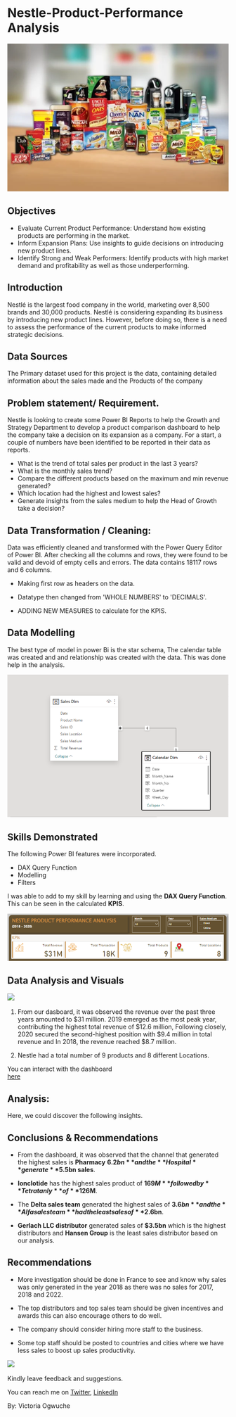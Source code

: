 # Nestle-Product-Performance Analysis

![](Nestle_Picture2.png)

## Objectives
- Evaluate Current Product Performance: Understand how existing products are performing in the market.
- Inform Expansion Plans: Use insights to guide decisions on introducing new product lines.
- Identify Strong and Weak Performers: Identify products with high market demand and profitability as well as those underperforming.

## Introduction
Nestlé is the largest food company in the world, marketing over 8,500 brands and 30,000 products. Nestlé is considering expanding its business by introducing new product lines. However, before doing so, there is a need to assess the performance of the current products to make informed strategic decisions.

## Data Sources
The Primary dataset used for this project is the data, containing detailed information about the sales made and the Products of the company

## Problem statement/ Requirement.

Nestle is looking to create some Power BI Reports to help the Growth and Strategy Department to develop a product comparison dashboard to help the company take a decision on its expansion as a company. For a start, a couple of numbers have been identified to be reported in their data as reports.

- What is the trend of total sales per product in the last 3 years?
- What is the monthly sales trend?
- Compare the different products based on the maximum and min revenue generated?
- Which location had the highest and lowest sales?
- Generate insights from the sales medium to help the Head of Growth take a decision?

## Data Transformation / Cleaning:

Data was efficiently cleaned and transformed with the Power Query Editor of Power BI. After checking all the columns and rows, they were found to be valid and devoid of empty cells and errors. The data contains 18117 rows and 6 columns.

- Making first row as headers on the data.

- Datatype then changed from 'WHOLE NUMBERS' to 'DECIMALS'.

- ADDING NEW MEASURES to calculate for the KPIS.

## Data Modelling
The best type of model in power Bi is the star schema, The calendar table was created and and relationship was created with the data. This was done help in the analysis.

![](Nestle_Model_Picture.PNG)

## Skills Demonstrated
The following Power BI features were incorporated.

- DAX Query Function
- Modelling
- Filters

I was able to add to my skill by learning and using the **DAX Query Function**. This can be seen in the calculated **KPIS**.

![](Nestle_KPIs.PNG)

## Data Analysis and Visuals

![](Nestle_Picture.PNG)

1. From our dasboard, it was observed the revenue over the past three years amounted to $31 million. 2019 emerged as the most peak year, contributing the highest total revenue of $12.6      million, Following closely, 2020 secured the second-highest position with $9.4 million in total revenue and In 2018, the revenue reached $8.7 million.
   
2. Nestle had a total number of 9 products and 8 different Locations.

You can interact with the dashboard  
[here](https://app.powerbi.com/view?r=eyJrIjoiODRlMGZhM2UtM2MzYi00ZjYxLTgwNGMtZDMxYmZmYjU4NzdkIiwidCI6IjUwODUxMjk2LTliZDEtNGM1Yi05MDllLWY2M2U0OWVmZWEyNSJ9)

## Analysis:

Here, we could discover the following insights.

## Conclusions & Recommendations

- From the dashboard, it was observed that the channel that generated the highest sales is **Pharmacy** **$6.2bn** and the **Hospital** generate **$5.5bn sales**.

- **Ionclotide** has the highest sales product of **$169M** followed by **Tetratanly** of **$126M**.

- The **Delta sales team** generated the highest sales of **$3.6bn** and the **Alfa sales team** had the least sales of **$2.6bn**.

- **Gerlach LLC distributor** generated sales of **$3.5bn** which is the highest distributors and **Hansen Group** is the least sales distributor based on our 
analysis.

## Recommendations

- More investigation should be done in France to see and know why sales was only generated in the year 2018 as there was no sales for 2017, 2018 and 2022.

- The top distributors and top sales team should be given incentives and awards this can also encourage others to do well.

- The company should consider hiring more staff to the business. 

- Some top staff should be posted to countries and cities where we have less sales to boost up sales productivity.

![](thankyou.png)

Kindly leave feedback and suggestions.

You can reach me on [Twitter](https://twitter.com/vicky_star0), [LinkedIn](www.linkedin.com/in/victoriaogwuche)

By: Victoria Ogwuche
